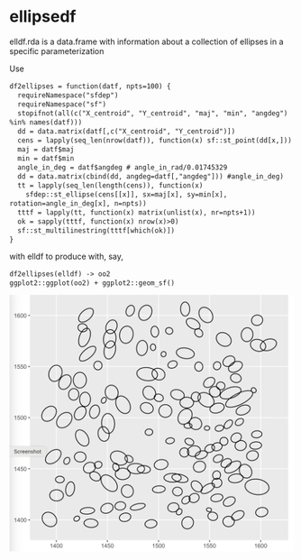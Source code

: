 # ellipsedf

elldf.rda is a data.frame with information about a collection of ellipses in a specific parameterization

Use 
```
df2ellipses = function(datf, npts=100) {
  requireNamespace("sfdep")
  requireNamespace("sf")
  stopifnot(all(c("X_centroid", "Y_centroid", "maj", "min", "angdeg") %in% names(datf)))
  dd = data.matrix(datf[,c("X_centroid", "Y_centroid")])
  cens = lapply(seq_len(nrow(datf)), function(x) sf::st_point(dd[x,]))
  maj = datf$maj
  min = datf$min
  angle_in_deg = datf$angdeg # angle_in_rad/0.01745329
  dd = data.matrix(cbind(dd, angdeg=datf[,"angdeg"])) #angle_in_deg)
  tt = lapply(seq_len(length(cens)), function(x)
    sfdep::st_ellipse(cens[[x]], sx=maj[x], sy=min[x], rotation=angle_in_deg[x], n=npts))
  tttf = lapply(tt, function(x) matrix(unlist(x), nr=npts+1))
  ok = sapply(tttf, function(x) nrow(x)>0)
  sf::st_multilinestring(tttf[which(ok)])
}
```

with elldf to produce with, say,
```
df2ellipses(elldf) -> oo2
ggplot2::ggplot(oo2) + ggplot2::geom_sf()
```

![](ellipses.png)


